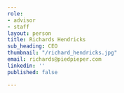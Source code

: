 ```yaml
---
role:
- advisor
- staff
layout: person
title: Richards Hendricks
sub_heading: CEO
thumbnail: "/richard_hendricks.jpg"
email: richards@piedpieper.com
linkedin: ''
published: false

---
```

